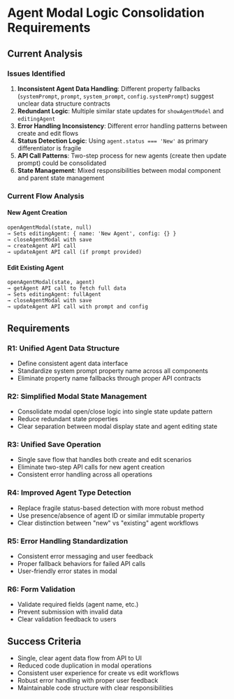 # Agent Modal Logic Consolidation Requirements

## Current Analysis

### Issues Identified
1. **Inconsistent Agent Data Handling**: Different property fallbacks (`systemPrompt`, `prompt`, `system_prompt`, `config.systemPrompt`) suggest unclear data structure contracts
2. **Redundant Logic**: Multiple similar state updates for `showAgentModel` and `editingAgent` 
3. **Error Handling Inconsistency**: Different error handling patterns between create and edit flows
4. **Status Detection Logic**: Using `agent.status === 'New'` as primary differentiator is fragile
5. **API Call Patterns**: Two-step process for new agents (create then update prompt) could be consolidated
6. **State Management**: Mixed responsibilities between modal component and parent state management

### Current Flow Analysis

#### New Agent Creation
```
openAgentModal(state, null) 
→ Sets editingAgent: { name: 'New Agent', config: {} }
→ closeAgentModal with save
→ createAgent API call
→ updateAgent API call (if prompt provided)
```

#### Edit Existing Agent
```
openAgentModal(state, agent)
→ getAgent API call to fetch full data
→ Sets editingAgent: fullAgent
→ closeAgentModal with save  
→ updateAgent API call with prompt and config
```

## Requirements

### R1: Unified Agent Data Structure
- Define consistent agent data interface
- Standardize system prompt property name across all components
- Eliminate property name fallbacks through proper API contracts

### R2: Simplified Modal State Management
- Consolidate modal open/close logic into single state update pattern
- Reduce redundant state properties
- Clear separation between modal display state and agent editing state

### R3: Unified Save Operation
- Single save flow that handles both create and edit scenarios
- Eliminate two-step API calls for new agent creation
- Consistent error handling across all operations

### R4: Improved Agent Type Detection
- Replace fragile status-based detection with more robust method
- Use presence/absence of agent ID or similar immutable property
- Clear distinction between "new" vs "existing" agent workflows

### R5: Error Handling Standardization
- Consistent error messaging and user feedback
- Proper fallback behaviors for failed API calls
- User-friendly error states in modal

### R6: Form Validation
- Validate required fields (agent name, etc.)
- Prevent submission with invalid data
- Clear validation feedback to users

## Success Criteria
- Single, clear agent data flow from API to UI
- Reduced code duplication in modal operations  
- Consistent user experience for create vs edit workflows
- Robust error handling with proper user feedback
- Maintainable code structure with clear responsibilities
